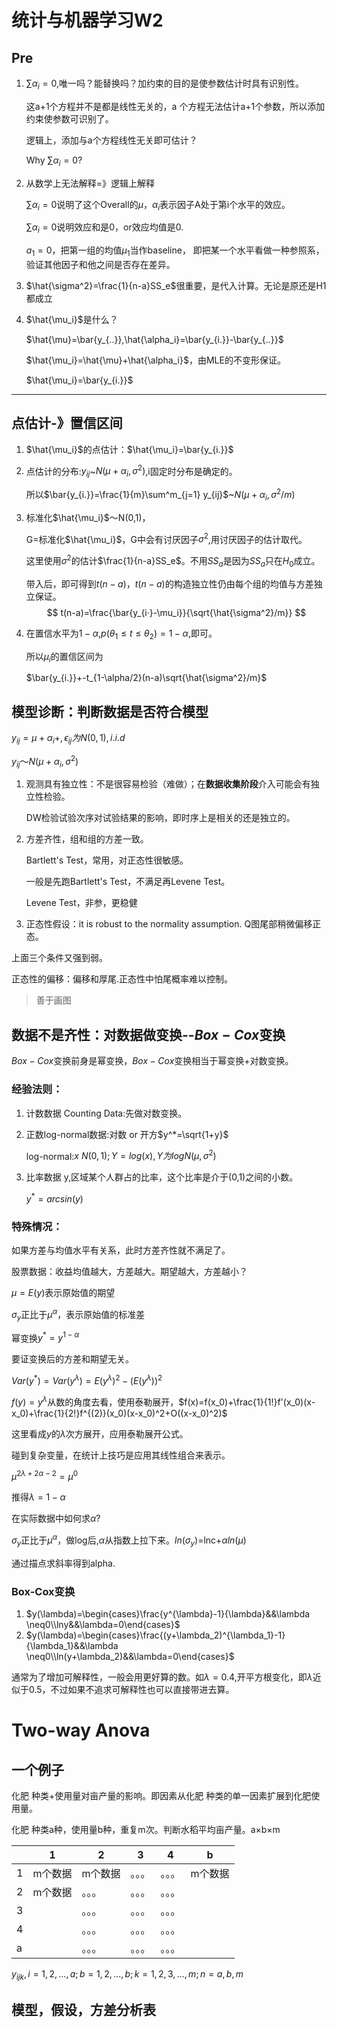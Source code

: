 # 统计与机器学习W2

## Pre

1. $\sum \alpha_i=0$,唯一吗？能替换吗？加约束的目的是使参数估计时具有识别性。

   这a+1个方程并不是都是线性无关的，a 个方程无法估计a+1个参数，所以添加约束使参数可识别了。

   逻辑上，添加与a个方程线性无关即可估计？

   Why $\sum \alpha_i=0$?

2. 从数学上无法解释=》逻辑上解释

   $\sum \alpha_i=0$说明了这个Overall的$\mu$，$\alpha_i$表示因子A处于第i个水平的效应。

   $\sum \alpha_i=0$说明效应和是0，or效应均值是0.

   $a_1=0$，把第一组的均值$\mu_1$当作baseline， 即把某一个水平看做一种参照系，验证其他因子和他之间是否存在差异。

3. $\hat{\sigma^2}=\frac{1}{n-a}SS_e$很重要，是代入计算。无论是原还是H1都成立

4. $\hat{\mu_i}$是什么？

   $\hat{\mu}=\bar{y_{..}},\hat{\alpha_i}=\bar{y_{i.}}-\bar{y_{..}}$

   $\hat{\mu_i}=\hat{\mu}+\hat{\alpha_i}$，由MLE的不变形保证。

   $\hat{\mu_i}=\bar{y_{i.}}$

---

## 点估计-》置信区间

1. $\hat{\mu_i}$的点估计：$\hat{\mu_i}=\bar{y_{i.}}$

2. 点估计的分布:$y_{ij}$~$N(\mu+\alpha_i,\sigma^2)$,i固定时分布是确定的。

   所以$\bar{y_{i.}}=\frac{1}{m}\sum^m_{j=1} y_{ij}$~$N(\mu+\alpha_i,\sigma^2/m)$

3. 标准化$\hat{\mu_i}$～N(0,1)，

   G=标准化$\hat{\mu_i}$，G中会有讨厌因子$\sigma^2$,用讨厌因子的估计取代。

   这里使用$\sigma^2$的估计$\frac{1}{n-a}SS_e$。不用$SS_a$是因为$SS_a$只在$H_0$成立。

   带入后，即可得到$t(n-a)$，$t(n-a)$的构造独立性仍由每个组的均值与方差独立保证。
   $$
   t(n-a)=\frac{\bar{y_{i·}-\mu_i}}{\sqrt{\hat{\sigma^2}/m}}
   $$
   

4. 在置信水平为$1-\alpha$,$p(\theta_1 \le t \le \theta_2)=1-\alpha$,即可。

   所以$\mu_i$的置信区间为

   $\bar{y_{i.}}+-t_{1-\alpha/2}(n-a)\sqrt{\hat{\sigma^2}/m}$

## 模型诊断：判断数据是否符合模型

$y_{ij}=\mu+\alpha_i+,\epsilon_{ij}为N(0,1),i.i.d$

$y_{ij}$～$N(\mu+\alpha_i,\sigma^2)$

1. 观测具有独立性：不是很容易检验（难做）；在**数据收集阶段**介入可能会有独立性检验。

   DW检验试验次序对试验结果的影响，即时序上是相关的还是独立的。

2. 方差齐性，组和组的方差一致。

   Bartlett's Test，常用，对正态性很敏感。

   一般是先跑Bartlett's Test，不满足再Levene Test。

   Levene Test，非参，更稳健

3. 正态性假设：it is robust to the normality assumption. Q图尾部稍微偏移正态。

上面三个条件又强到弱。

正态性的偏移：偏移和厚尾.正态性中怕尾概率难以控制。

> 善于画图

## 数据不是齐性：对数据做变换--$Box-Cox$变换

$Box-Cox$变换前身是幂变换，$Box-Cox$变换相当于幂变换+对数变换。

### 经验法则：

1. 计数数据 Counting Data:先做对数变换。

2. 正数log-normal数据:对数 or 开方$y^*=\sqrt{1+y}$

   log-normal:$x~N(0,1);Y=log(x),Y 为logN(\mu,\sigma^2)$

3. 比率数据 y,区域某个人群占的比率，这个比率是介于(0,1)之间的小数。

   $y^*=arcsin(y)$

### 特殊情况：

如果方差与均值水平有关系，此时方差齐性就不满足了。

股票数据：收益均值越大，方差越大。期望越大，方差越小？

$\mu=E(y)$表示原始值的期望

$\sigma_y$正比于$\mu^{\alpha}$，表示原始值的标准差

幂变换$y^*=y^{1-\alpha}$

要证变换后的方差和期望无关。

$Var(y^*)=Var(y^{\lambda})=E(y^{\lambda})^2-(E(y^{\lambda}))^2$

$f(y)=y^{\lambda}$从数的角度去看，使用泰勒展开，$f(x)=f(x_0)+\frac{1}{1!}f'(x_0)(x-x_0)+\frac{1}{2!}f^{(2)}(x_0)(x-x_0)^2+O((x-x_0)^2)$

这里看成$y$的$\lambda$次方展开，应用泰勒展开公式。

碰到复杂变量，在统计上技巧是应用其线性组合来表示。

$\mu^{2\lambda+2\alpha-2}=\mu^0$

推得$\lambda=1-\alpha$

在实际数据中如何求$\alpha$?

$\sigma_y$正比于$\mu^{\alpha}$，做log后,$\alpha$从指数上拉下来。$ln(\sigma_y)$=lnc+$\alpha ln(\mu)$

通过描点求斜率得到alpha.

### Box-Cox变换

1. $y(\lambda)=\begin{cases}\frac{y^{\lambda}-1}{\lambda}&&\lambda \neq0\\lny&&\lambda=0\end{cases}$
2. $y(\lambda)=\begin{cases}\frac{(y+\lambda_2)^{\lambda_1}-1}{\lambda_1}&&\lambda \neq0\\ln(y+\lambda_2)&&\lambda=0\end{cases}$

通常为了增加可解释性，一般会用更好算的数。如$\lambda=0.4$,开平方根变化，即$\lambda$近似于0.5，不过如果不追求可解释性也可以直接带进去算。



# Two-way Anova

## 一个例子

化肥 种类+使用量对亩产量的影响。即因素从化肥 种类的单一因素扩展到化肥使用量。

化肥 种类a种，使用量b种，重复m次。判断水稻平均亩产量。a$\times$b$\times$m

|      | 1       | 2       | 3      | 4      | b       |
| ---- | ------- | ------- | ------ | ------ | ------- |
| 1    | m个数据 | m个数据 | 。。。 | 。。。 | m个数据 |
| 2    | m个数据 | 。。。  | 。。。 | 。。。 |         |
| 3    |         | 。。。  | 。。。 | 。。。 |         |
| 4    |         | 。。。  | 。。。 | 。。。 |         |
| a    |         | 。。。  | 。。。 | 。。。 |         |

$y_{ijk},i=1,2,...,a;b=1,2,...,b;k=1,2,3,...,m;n=a,b,m$

## 模型，假设，方差分析表

